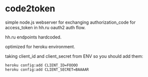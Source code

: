code2token
==========

simple node.js webserver for exchanging authorization_code for access_token in hh.ru oauth2 auth flow.

hh.ru endpoints hardcoded.

optimized for heroku environment.

taking client_id and client_secret from ENV so you should add them:

```
heroku config:add CLIENT_ID=FOOOO
heroku config:add CLIENT_SECRET=BAAAAR
```
